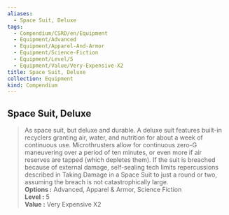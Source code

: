 ```yaml
---
aliases:
  - Space Suit, Deluxe
tags:
  - Compendium/CSRD/en/Equipment
  - Equipment/Advanced
  - Equipment/Apparel-And-Armor
  - Equipment/Science-Fiction
  - Equipment/Level/5
  - Equipment/Value/Very-Expensive-X2
title: Space Suit, Deluxe
collection: Equipment
kind: Compendium
---
```

## Space Suit, Deluxe  
  
>As space suit, but deluxe and durable. A deluxe suit features built-in recyclers granting air, water, and nutrition for about a week of continuous use. Microthrusters allow for continuous zero-G maneuvering over a period of ten minutes, or even more if air reserves are tapped (which depletes them). If the suit is breached because of external damage, self-sealing tech limits repercussions described in Taking Damage in a Space Suit to just a round or two, assuming the breach is not catastrophically large.  
> **Options :** Advanced, Apparel & Armor, Science Fiction  
> **Level :** 5  
> **Value :** Very Expensive X2
